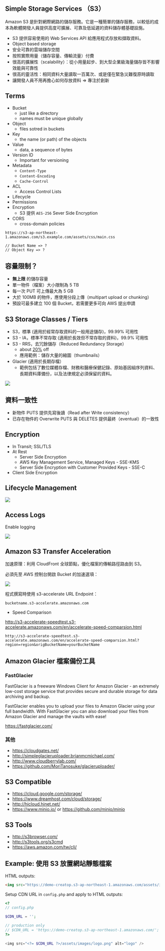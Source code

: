 ## Simple Storage Services （S3）

Amazon S3 是針對網際網路的儲存服務。它是一種簡單的儲存服務，以較低的成本為軟體開發人員提供高度可擴展、可靠及低延遲的資料儲存體基礎設施。

* S3 提供容易使用的 Web Services API 給應用程式存放和擷取資料。
* Object based storage
* 安全可靠的雲端儲存空間
* 按照實際用量（儲存容量、傳輸流量）付費
* 很高的擴展性（scalability）：從小用量起步、到大型企業級海量儲存皆不影響效能與可靠性
* 很高的靈活性：相同資料大量讀取一百萬次、或是僅在緊急災難復原時讀取
* 讓開發人員不用再擔心如何存放資料 => 專注於創新

## Terms

* Bucket
  * just like a directory
  * names must be unique globally
* Object
  * files sotred in buckets
* Key
  * the name (or path) of the objects
* Value
  * data, a sequence of bytes
* Version ID
  * Important for versioning
* Metadata
  * `Content-Type`
  * `Content-Encoding`
  * `Cache-Control`
* ACL
  * Access Control Lists
* Lifecycle
* Permissions
* Encryption
  * S3 提供 `AES-256` Sever Side Encryption
* CORS
  * cross-domain policies

```
https://s3-ap-northeast-1.amazonaws.com/s3.example.com/assets/css/main.css

// Bucket Name => ?
// Object Key => ?
```

## 容量限制？

* **無上限** 的儲存容量
* 單一物件（檔案）大小限制為 5 TB
* 每一次 PUT 可上傳最大為 5 GB
* 大於 100MB 的物件，應使用分段上傳（multipart upload or chunking）
* 預設可最多建立 100 個 Bucket，若需要更多可向 AWS 提出申請

## S3 Storage Classes / Tiers

* S3，標準 (適用於經常存取資料的一般用途儲存)，99.99% 可用性
* S3 - IA，標準不常存取 (適用於長效但不常存取的資料)，99.9% 可用性
* S3 - RRS，去冗餘儲存（Reduced Redundancy Storage）
  * about [20%](http://harish11g.blogspot.tw/2013/05/Amazon-Web-Services-AWS-Cost-Saving-Tips-Amazon-S3-Reduced-Redundancy-storage-rrs-vs-std.html) off
  * 應用範例：儲存大量的縮圖（thumbnails）
* Glacier (適用於長期存檔）
  * 範例包括了數位媒體存檔、財務和醫療保健記錄、原始基因組序列資料、長期資料庫備份，以及法律規定必須保留的資料。

![](assets/README-f3ce6.png)

## 資料一致性

* 新物件 PUTS 提供先寫後讀（Read after Write consistency）
* 已存在物件的 Overwrite PUTS 與 DELETES 提供最終（eventual）的一致性

## Encryption

* In Transit; SSL/TLS
* At Rest
  * Server Side Encryption
  * AWS Key Management Service, Managed Keys - SSE-KMS
  * Server Side Encryption with Customer Provided Keys - SSE-C
* Client Side Encryption

## Lifecycle Management

![](assets/README-a2c48.png)

## Access Logs

Enable logging

![](assets/README-48e92.png)

## Amazon S3 Transfer Acceleration

加速原理：利用 CloudFront 全球節點，優化檔案的傳輸路徑路由到 S3。

必須先至 AWS 控制台開啟 Bucket 的加速選項：

![](assets/README-6731e.png)

程式撰寫時使用 s3-accelerate URL Endpoint：

```
bucketname.s3-accelerate.amazonaws.com
```

* Speed Comparison

http://s3-accelerate-speedtest.s3-accelerate.amazonaws.com/en/accelerate-speed-comparsion.html

```
http://s3-accelerate-speedtest.s3-accelerate.amazonaws.com/en/accelerate-speed-comparsion.html?region=region&origBucketName=yourBucketName
```

## Amazon Glacier 檔案備份工具

### FastGlacier

FastGlacier is a freeware Windows Client for Amazon Glacier - an extremely low-cost storage service that provides secure and durable storage for data archiving and backup.

FastGlacier enables you to upload your files to Amazon Glacier using your full bandwidth. With FastGlacier you can also download your files from Amazon Glacier and manage the vaults with ease!

https://fastglacier.com/

### 其他

* https://cloudgates.net/
* http://simpleglacieruploader.brianmcmichael.com/
* http://www.cloudberrylab.com/
* https://github.com/MoriTanosuke/glacieruploader/

## S3 Compatible

* https://cloud.google.com/storage/
* https://www.dreamhost.com/cloud/storage/
* http://hicloud.hinet.net/
* https://www.minio.io/ or https://github.com/minio/minio

## S3 Tools

* http://s3browser.com/
* http://s3tools.org/s3cmd
* https://aws.amazon.com/tw/cli/

## Example: 使用 S3 放置網站靜態檔案

HTML outputs:

```html
<img src="https://demo-creatop.s3-ap-northeast-1.amazonaws.com/assets/images/logo.png" alt="logo" />
```

Setup CDN URL in `config.php` and apply to HTML outputs:

```php
<?
// config.php

$CDN_URL = '';

// production only
// $CDN_URL = 'https://demo-creatop.s3-ap-northeast-1.amazonaws.com/';
?>

<img src="<?= $CDN_URL ?>/assets/images/logo.png" alt="logo" />
```

